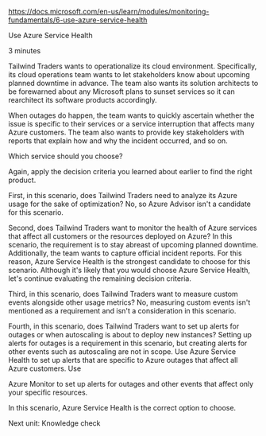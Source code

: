 https://docs.microsoft.com/en-us/learn/modules/monitoring-fundamentals/6-use-azure-service-health

Use Azure Service Health

3 minutes

Tailwind Traders wants to operationalize its cloud environment. Specifically, its cloud operations team wants to let stakeholders know about upcoming planned downtime in advance. The team also wants its solution architects to be forewarned about any Microsoft plans to sunset services so it can rearchitect its software products accordingly.

When outages do happen, the team wants to quickly ascertain whether the issue is specific to their services or a service interruption that affects many Azure customers. The team also wants to provide key stakeholders with reports that explain how and why the incident occurred, and so on.


Which service should you choose?

Again, apply the decision criteria you learned about earlier to find the right product.

First, in this scenario, does Tailwind Traders need to analyze its Azure usage for the sake of optimization? No, so Azure Advisor isn't a candidate for this scenario.

Second, does Tailwind Traders want to monitor the health of Azure services that affect all customers or the resources deployed on Azure? In this scenario, the requirement is to stay abreast of upcoming planned downtime. Additionally, the team wants to capture official incident reports. For this reason, Azure Service Health is the strongest candidate to choose for this scenario.
Although it's likely that you would choose Azure Service Health, let's continue evaluating the remaining decision criteria.

Third, in this scenario, does Tailwind Traders want to measure custom events alongside other usage metrics? No, measuring custom events isn't mentioned as a requirement and isn't a consideration in this scenario.

Fourth, in this scenario, does Tailwind Traders want to set up alerts for outages or when autoscaling is about to deploy new instances? Setting up alerts for outages is a requirement in this scenario, but creating alerts for other events such as autoscaling are not in scope. Use Azure Service Health to set up alerts that are specific to Azure outages that affect all Azure customers. Use 

Azure Monitor to set up alerts for outages and other events that affect only your specific resources.

In this scenario, Azure Service Health is the correct option to choose.

Next unit: Knowledge check
